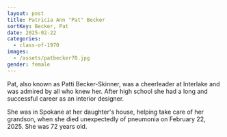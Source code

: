 ```yaml
---
layout: post
title: Patricia Ann "Pat" Becker
sortKey: Becker, Pat
date: 2025-02-22
categories:
  - class-of-1970
images:
  - /assets/patbecker70.jpg
gender: female
---
```

Pat, also known as Patti Becker-Skinner, was a cheerleader at Interlake and was admired by all who knew her. After high school she had a long and successful career as an interior designer.

She was in Spokane at her daughter's house, helping take care of her grandson, when she died unexpectedly of pneumonia on February 22, 2025. She was 72 years old.